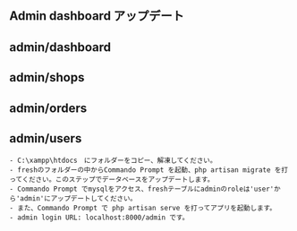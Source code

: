 ## Admin dashboard アップデート
## admin/dashboard
## admin/shops
## admin/orders
## admin/users

    - C:\xampp\htdocs　にフォルダーをコピー、解凍してください。
    - freshのフォルダーの中からCommando Prompt を起動、php artisan migrate を打ってください。このステップでデータベースをアップデートします。
    - Commando Prompt でmysqlをアクセス、freshテーブルにadminのroleは'user'から'admin'にアップデートしてください。
    - また、Commando Prompt で php artisan serve を打ってアプリを起動します。
    - admin login URL: localhost:8000/admin です。

